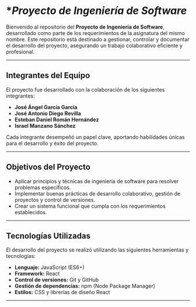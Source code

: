 # \*_Proyecto de Ingeniería de Software_

Bienvenido al repositorio del **Proyecto de Ingeniería de Software**, desarrollado como parte de los requerimientos de la asignatura del mismo nombre. Este repositorio está destinado a gestionar, controlar y documentar el desarrollo del proyecto, asegurando un trabajo colaborativo eficiente y profesional.

---

## **Integrantes del Equipo**

El proyecto fue desarrollado con la colaboración de los siguientes integrantes:

- **José Ángel García García**
- **José Antonio Diego Revilla**
- **Esteban Daniel Román Hernández**
- **Israel Manzano Sánchez**

Cada integrante desempeñó un papel clave, aportando habilidades únicas para el desarrollo y éxito del proyecto.

---

## **Objetivos del Proyecto**

- Aplicar principios y técnicas de ingeniería de software para resolver problemas específicos.
- Implementar buenas prácticas de desarrollo colaborativo, gestión de proyectos y control de versiones.
- Crear un sistema funcional que cumpla con los requerimientos establecidos.

---

## **Tecnologías Utilizadas**

El desarrollo del proyecto se realizó utilizando las siguientes herramientas y tecnologías:

- **Lenguaje:** JavaScript (ES6+)
- **Framework:** React
- **Control de versiones:** Git y GitHub
- **Gestión de dependencias:** npm (Node Package Manager)
- **Estilos:** CSS y librerías de diseño React

---

